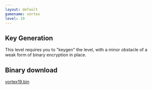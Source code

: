 ```yaml
---
layout: default
gamename: vortex
level: 19
---
```

Key Generation
--------------
This level requires you to "keygen" the level, with a minor obstacle
of a weak form of binary encryption in place.

Binary download
---------------
[vortex19.bin][]

[vortex19.bin]: vortex19.bin
